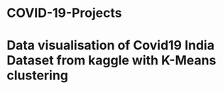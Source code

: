 # COVID-19-Projects
# Data visualisation of Covid19 India Dataset from kaggle with K-Means clustering
